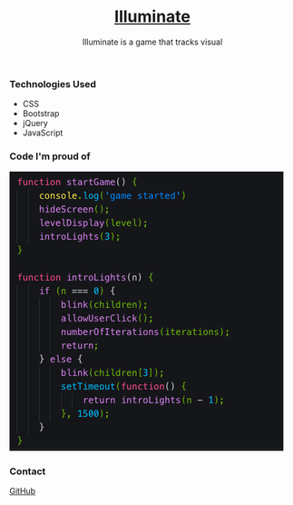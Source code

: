<header>
<h1><a href='#'>Illuminate</a></h1>
<p>Illuminate is a game that tracks visual
</header>
<h3>Technologies Used</h3>
<ul>
<li>CSS</li>
<li>Bootstrap</li>
<li>jQuery</li>
<li>JavaScript</li>
</ul>
<h3>Code I'm proud of</h3>
<img src='images/happy_code.png'>
<h3>Contact</h3>
<a href='https://www.github.com/nzoLogic'>GitHub</a>
